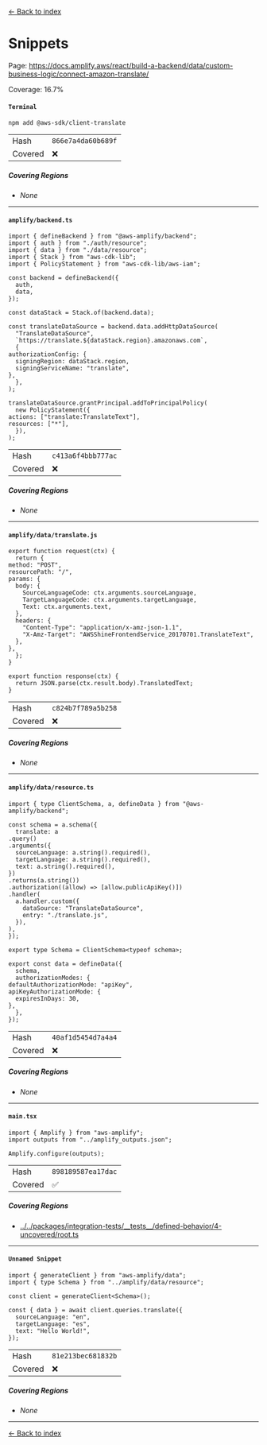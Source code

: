 [<- Back to index](../../../../../../docs-pages.md)

#  Snippets

Page: https://docs.amplify.aws/react/build-a-backend/data/custom-business-logic/connect-amazon-translate/

Coverage: 16.7%

#### `Terminal`

~~~
npm add @aws-sdk/client-translate

~~~

| | |
| -- | -- |
| Hash | `866e7a4da60b689f` |
| Covered | ❌ |

##### Covering Regions

- *None*

---

#### `amplify/backend.ts`

~~~
import { defineBackend } from "@aws-amplify/backend";
import { auth } from "./auth/resource";
import { data } from "./data/resource";
import { Stack } from "aws-cdk-lib";
import { PolicyStatement } from "aws-cdk-lib/aws-iam";

const backend = defineBackend({
  auth,
  data,
});

const dataStack = Stack.of(backend.data);

const translateDataSource = backend.data.addHttpDataSource(
  "TranslateDataSource",
  `https://translate.${dataStack.region}.amazonaws.com`,
  {
authorizationConfig: {
  signingRegion: dataStack.region,
  signingServiceName: "translate",
},
  },
);

translateDataSource.grantPrincipal.addToPrincipalPolicy(
  new PolicyStatement({
actions: ["translate:TranslateText"],
resources: ["*"],
  }),
);

~~~

| | |
| -- | -- |
| Hash | `c413a6f4bbb777ac` |
| Covered | ❌ |

##### Covering Regions

- *None*

---

#### `amplify/data/translate.js`

~~~
export function request(ctx) {
  return {
method: "POST",
resourcePath: "/",
params: {
  body: {
    SourceLanguageCode: ctx.arguments.sourceLanguage,
    TargetLanguageCode: ctx.arguments.targetLanguage,
    Text: ctx.arguments.text,
  },
  headers: {
    "Content-Type": "application/x-amz-json-1.1",
    "X-Amz-Target": "AWSShineFrontendService_20170701.TranslateText",
  },
},
  };
}

export function response(ctx) {
  return JSON.parse(ctx.result.body).TranslatedText;
}

~~~

| | |
| -- | -- |
| Hash | `c824b7f789a5b258` |
| Covered | ❌ |

##### Covering Regions

- *None*

---

#### `amplify/data/resource.ts`

~~~
import { type ClientSchema, a, defineData } from "@aws-amplify/backend";

const schema = a.schema({
  translate: a
.query()
.arguments({
  sourceLanguage: a.string().required(),
  targetLanguage: a.string().required(),
  text: a.string().required(),
})
.returns(a.string())
.authorization((allow) => [allow.publicApiKey()])
.handler(
  a.handler.custom({
    dataSource: "TranslateDataSource",
    entry: "./translate.js",
  }),
),
});

export type Schema = ClientSchema<typeof schema>;

export const data = defineData({
  schema,
  authorizationModes: {
defaultAuthorizationMode: "apiKey",
apiKeyAuthorizationMode: {
  expiresInDays: 30,
},
  },
});

~~~

| | |
| -- | -- |
| Hash | `40af1d5454d7a4a4` |
| Covered | ❌ |

##### Covering Regions

- *None*

---

#### `main.tsx`

~~~
import { Amplify } from "aws-amplify";
import outputs from "../amplify_outputs.json";

Amplify.configure(outputs);

~~~

| | |
| -- | -- |
| Hash | `898189587ea17dac` |
| Covered | ✅ |

##### Covering Regions

- [../../packages/integration-tests/\_\_tests\_\_/defined-behavior/4-uncovered/root.ts](../../../../../../../../packages/integration-tests/__tests__/defined-behavior/4-uncovered/root.ts#L23)

---

#### `Unnamed Snippet`

~~~
import { generateClient } from "aws-amplify/data";
import { type Schema } from "../amplify/data/resource";

const client = generateClient<Schema>();

const { data } = await client.queries.translate({
  sourceLanguage: "en",
  targetLanguage: "es",
  text: "Hello World!",
});

~~~

| | |
| -- | -- |
| Hash | `81e213bec681832b` |
| Covered | ❌ |

##### Covering Regions

- *None*

---

[<- Back to index](../../../../../../docs-pages.md)
